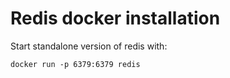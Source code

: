 # Redis docker installation

Start standalone version of redis with:

```
docker run -p 6379:6379 redis
```